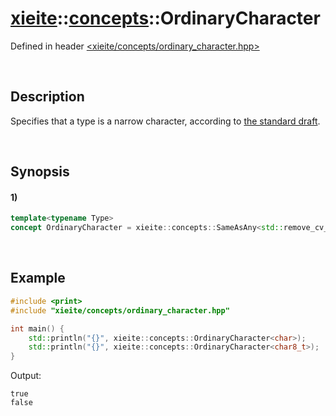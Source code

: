 # [xieite](../../xieite.md)\:\:[concepts](../../concepts.md)\:\:OrdinaryCharacter
Defined in header [<xieite/concepts/ordinary_character.hpp>](../../../include/xieite/concepts/ordinary_character.hpp)

&nbsp;

## Description
Specifies that a type is a narrow character, according to [the standard draft](https://eel.is/c++draft/basic.fundamental#7).

&nbsp;

## Synopsis
#### 1)
```cpp
template<typename Type>
concept OrdinaryCharacter = xieite::concepts::SameAsAny<std::remove_cv_t<Type>, char, signed char, unsigned char>;
```

&nbsp;

## Example
```cpp
#include <print>
#include "xieite/concepts/ordinary_character.hpp"

int main() {
    std::println("{}", xieite::concepts::OrdinaryCharacter<char>);
    std::println("{}", xieite::concepts::OrdinaryCharacter<char8_t>);
}
```
Output:
```
true
false
```
